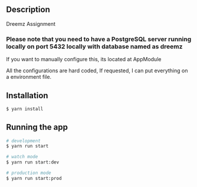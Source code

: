 ## Description

Dreemz Assignment

### Please note that you need to have a PostgreSQL server running locally on port 5432 locally with database named as dreemz

If you want to manually configure this, its located at AppModule

All the configurations are hard coded, If requested, I can put everything on a environment file.

## Installation

```bash
$ yarn install
```

## Running the app

```bash
# development
$ yarn run start

# watch mode
$ yarn run start:dev

# production mode
$ yarn run start:prod
```
